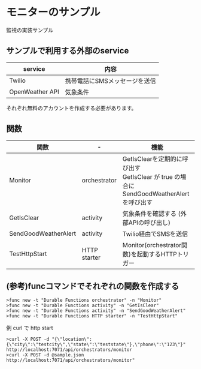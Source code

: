 # モニターのサンプル

監視の実装サンプル

## サンプルで利用する外部のservice 
| service | 内容 |
| --- | --- |
| Twilio | 携帯電話にSMSメッセージを送信 |
| OpenWeather API | 気象条件 |

それぞれ無料のアカウントを作成する必要があります。

## 関数
| 関数 | - | 機能 |
| --- | --- | --- |
| Monitor | orchestrator | GetIsClearを定期的に呼び出す<br>GetIsClear が true の場合に SendGoodWeatherAlert を呼び出す |
| GetIsClear | activity | 気象条件を確認する (外部APIの呼び出し) |
| SendGoodWeatherAlert | activity | Twilio経由でSMSを送信 |
| TestHttpStart | HTTP starter | Monitor(orchestrator関数)を起動するHTTPトリガー |

## (参考)funcコマンドでそれぞれの関数を作成する
```
>func new -t "Durable Functions orchestrator" -n "Monitor"
>func new -t "Durable Functions activity" -n "GetIsClear"
>func new -t "Durable Functions activity" -n "SendGoodWeatherAlert"
>func new -t "Durable Functions HTTP starter" -n "TestHttpStart"
```

例 curl で http start
```
>curl -X POST -d "{\"location\":{\"city\":\"testcity\",\"state\":\"teststate\"},\"phone\":\"123\"}" http://localhost:7071/api/orchestrators/monitor
>curl -X POST -d @sample.json http://localhost:7071/api/orchestrators/monitor"
```